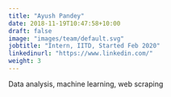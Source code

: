 ```yaml
---
title: "Ayush Pandey"
date: 2018-11-19T10:47:58+10:00
draft: false
image: "images/team/default.svg"
jobtitle: "Intern, IITD, Started Feb 2020"
linkedinurl: "https://www.linkedin.com/"
weight: 3
---
```


Data analysis, machine learning, web scraping
